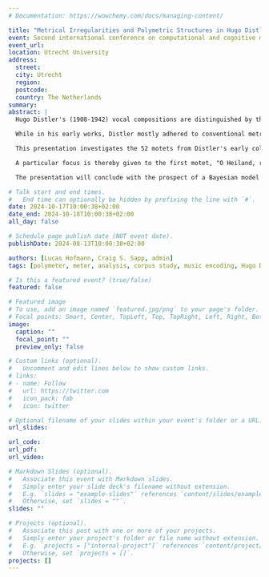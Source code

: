 ```yaml
---
# Documentation: https://wowchemy.com/docs/managing-content/

title: "Metrical Irregularities and Polymetric Structures in Hugo Distler's Vocal Works: Towards a Digital Corpus Study of 'Der Jahrkreis' op. 5"
event: Second international conference on computational and cognitive musicology 
event_url:
location: Utrecht University
address:
  street:
  city: Utrecht
  region:
  postcode:
  country: The Netherlands
summary:
abstract: |
  Hugo Distler's (1908-1942) vocal compositions are distinguished by their intricate metrical structures, which pose significant challenges for both encoding and computational analysis. 

  While in his early works, Distler mostly adhered to conventional metrical notation, characterized by standardized bar lines, his later compositions demonstrate a progressive departure from these norms, utilizing a variety of notational innovations. These include frequent metre alternations within individual voices, beamed notes across bar lines, and even the substitution of bar lines with Mensurstriche (mensural bar lines), caesuras, or breath marks.  

  This presentation investigates the 52 motets from Distler's early collection, Der Jahrkreis op. 5 (1933), that we have encoded using Humdrum’s kern format. Serving as a "precursor to his later, masterful vocal polyphony" (H. Grabner), the distinctive metrical features that define Distler's style are already apparent here. While most motets in this collection remain predominantly homophonic, yet with changes in metre, Distler already tries his hand at genuine polymetric constructions. 

  A particular focus is thereby given to the first motet, "O Heiland, reiß die Himmel auf," where each voice employs its own metres, reminiscent of Renaissance motets. Our metrical analyses involve identifying the metrical weightings within individual voices and comparing them with the composite metre of all voices. Additionally, we examine the correlation between Distler's musical metres and the lyrics emphasis, reflecting his practice of aligning metre with textual diction. 

  The presentation will conclude with the prospect of a Bayesian model for polymetric analysis. This model aims to enhance our understanding of Distler's metrical stylistics, offering new insights into the complexities of his vocal polyphony, the stylistic changes over the course of his career as well as the compositional influences of his contemporaries.

# Talk start and end times.
#   End time can optionally be hidden by prefixing the line with `#`.
date: 2024-10-17T10:00:38+02:00
date_end: 2024-10-18T10:00:38+02:00
all_day: false

# Schedule page publish date (NOT event date).
publishDate: 2024-08-13T10:00:38+02:00

authors: [Lucas Hofmann, Craig S. Sapp, admin]
tags: [polymeter, meter, analysis, corpus study, music encoding, Hugo Distler ]

# Is this a featured event? (true/false)
featured: false

# Featured image
# To use, add an image named `featured.jpg/png` to your page's folder. 
# Focal points: Smart, Center, TopLeft, Top, TopRight, Left, Right, BottomLeft, Bottom, BottomRight.
image:
  caption: ""
  focal_point: ""
  preview_only: false

# Custom links (optional).
#   Uncomment and edit lines below to show custom links.
# links:
# - name: Follow
#   url: https://twitter.com
#   icon_pack: fab
#   icon: twitter

# Optional filename of your slides within your event's folder or a URL.
url_slides:

url_code:
url_pdf:
url_video:

# Markdown Slides (optional).
#   Associate this event with Markdown slides.
#   Simply enter your slide deck's filename without extension.
#   E.g. `slides = "example-slides"` references `content/slides/example-slides.md`.
#   Otherwise, set `slides = ""`.
slides: ""

# Projects (optional).
#   Associate this post with one or more of your projects.
#   Simply enter your project's folder or file name without extension.
#   E.g. `projects = ["internal-project"]` references `content/project/deep-learning/index.md`.
#   Otherwise, set `projects = []`.
projects: []
---
```

